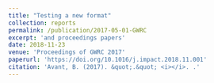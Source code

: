 ```yaml
---
title: "Testing a new format"
collection: reports
permalink: /publication/2017-05-01-GWRC
excerpt: 'and proceedings papers'
date: 2018-11-23
venue: 'Proceedings of GWRC 2017'
paperurl: 'https://doi.org/10.1016/j.impact.2018.11.001'
citation: 'Avant, B. (2017). &quot;.&quot; <i></i>. .'
---
```


 
